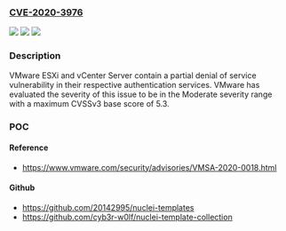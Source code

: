 ### [CVE-2020-3976](https://cve.mitre.org/cgi-bin/cvename.cgi?name=CVE-2020-3976)
![](https://img.shields.io/static/v1?label=Product&message=ESXi%2C%20vCenter%20Server%2C%20and%20Cloud%20Foundation&color=blue)
![](https://img.shields.io/static/v1?label=Version&message=ESXi%207.0%2C%206.7%2C%206.5%2C%20vCenter%20Server%207.0%2C%206.7%2C%206.5%2C%20and%20Cloud%20Foundation%204.x.x%2C%20and%203.x.x%20release%20lines.%20&color=brightgreen)
![](https://img.shields.io/static/v1?label=Vulnerability&message=Partial%20denial%20of%20service&color=brightgreen)

### Description

VMware ESXi and vCenter Server contain a partial denial of service vulnerability in their respective authentication services. VMware has evaluated the severity of this issue to be in the Moderate severity range with a maximum CVSSv3 base score of 5.3.

### POC

#### Reference
- https://www.vmware.com/security/advisories/VMSA-2020-0018.html

#### Github
- https://github.com/20142995/nuclei-templates
- https://github.com/cyb3r-w0lf/nuclei-template-collection

